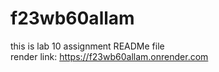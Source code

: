 # f23wb60allam
this is lab 10 assignment READMe file <br>
render link: https://f23wb60allam.onrender.com